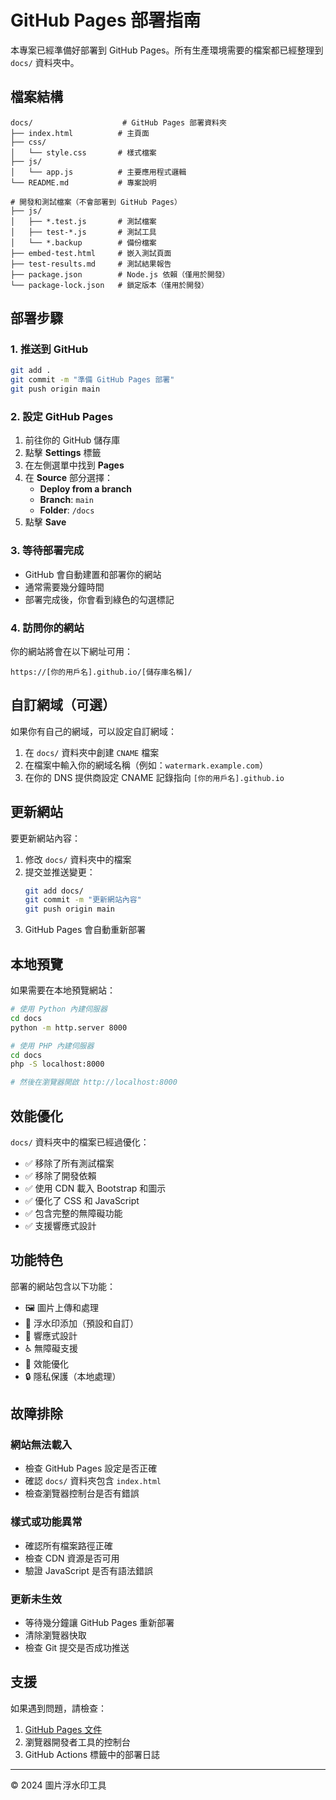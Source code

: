 # GitHub Pages 部署指南

本專案已經準備好部署到 GitHub Pages。所有生產環境需要的檔案都已經整理到 `docs/` 資料夾中。

## 檔案結構

```
docs/                    # GitHub Pages 部署資料夾
├── index.html          # 主頁面
├── css/
│   └── style.css       # 樣式檔案
├── js/
│   └── app.js          # 主要應用程式邏輯
└── README.md           # 專案說明

# 開發和測試檔案（不會部署到 GitHub Pages）
├── js/
│   ├── *.test.js       # 測試檔案
│   ├── test-*.js       # 測試工具
│   └── *.backup        # 備份檔案
├── embed-test.html     # 嵌入測試頁面
├── test-results.md     # 測試結果報告
├── package.json        # Node.js 依賴（僅用於開發）
└── package-lock.json   # 鎖定版本（僅用於開發）
```

## 部署步驟

### 1. 推送到 GitHub

```bash
git add .
git commit -m "準備 GitHub Pages 部署"
git push origin main
```

### 2. 設定 GitHub Pages

1. 前往你的 GitHub 儲存庫
2. 點擊 **Settings** 標籤
3. 在左側選單中找到 **Pages**
4. 在 **Source** 部分選擇：
   - **Deploy from a branch**
   - **Branch**: `main`
   - **Folder**: `/docs`
5. 點擊 **Save**

### 3. 等待部署完成

- GitHub 會自動建置和部署你的網站
- 通常需要幾分鐘時間
- 部署完成後，你會看到綠色的勾選標記

### 4. 訪問你的網站

你的網站將會在以下網址可用：
```
https://[你的用戶名].github.io/[儲存庫名稱]/
```

## 自訂網域（可選）

如果你有自己的網域，可以設定自訂網域：

1. 在 `docs/` 資料夾中創建 `CNAME` 檔案
2. 在檔案中輸入你的網域名稱（例如：`watermark.example.com`）
3. 在你的 DNS 提供商設定 CNAME 記錄指向 `[你的用戶名].github.io`

## 更新網站

要更新網站內容：

1. 修改 `docs/` 資料夾中的檔案
2. 提交並推送變更：
   ```bash
   git add docs/
   git commit -m "更新網站內容"
   git push origin main
   ```
3. GitHub Pages 會自動重新部署

## 本地預覽

如果需要在本地預覽網站：

```bash
# 使用 Python 內建伺服器
cd docs
python -m http.server 8000

# 使用 PHP 內建伺服器
cd docs
php -S localhost:8000

# 然後在瀏覽器開啟 http://localhost:8000
```

## 效能優化

`docs/` 資料夾中的檔案已經過優化：

- ✅ 移除了所有測試檔案
- ✅ 移除了開發依賴
- ✅ 使用 CDN 載入 Bootstrap 和圖示
- ✅ 優化了 CSS 和 JavaScript
- ✅ 包含完整的無障礙功能
- ✅ 支援響應式設計

## 功能特色

部署的網站包含以下功能：

- 🖼️ 圖片上傳和處理
- 🎨 浮水印添加（預設和自訂）
- 📱 響應式設計
- ♿ 無障礙支援
- 🚀 效能優化
- 🔒 隱私保護（本地處理）

## 故障排除

### 網站無法載入
- 檢查 GitHub Pages 設定是否正確
- 確認 `docs/` 資料夾包含 `index.html`
- 檢查瀏覽器控制台是否有錯誤

### 樣式或功能異常
- 確認所有檔案路徑正確
- 檢查 CDN 資源是否可用
- 驗證 JavaScript 是否有語法錯誤

### 更新未生效
- 等待幾分鐘讓 GitHub Pages 重新部署
- 清除瀏覽器快取
- 檢查 Git 提交是否成功推送

## 支援

如果遇到問題，請檢查：

1. [GitHub Pages 文件](https://docs.github.com/en/pages)
2. 瀏覽器開發者工具的控制台
3. GitHub Actions 標籤中的部署日誌

---

© 2024 圖片浮水印工具